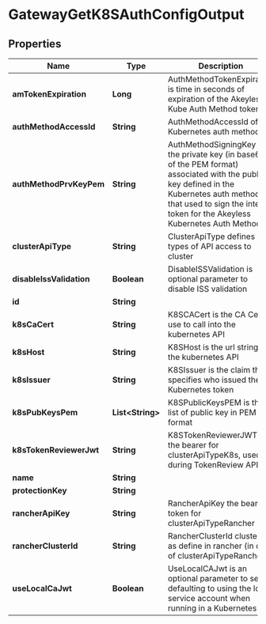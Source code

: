 

# GatewayGetK8SAuthConfigOutput


## Properties

Name | Type | Description | Notes
------------ | ------------- | ------------- | -------------
**amTokenExpiration** | **Long** | AuthMethodTokenExpiration is time in seconds of expiration of the Akeyless Kube Auth Method token |  [optional]
**authMethodAccessId** | **String** | AuthMethodAccessId of the Kubernetes auth method |  [optional]
**authMethodPrvKeyPem** | **String** | AuthMethodSigningKey is the private key (in base64 of the PEM format) associated with the public key defined in the Kubernetes auth method, that used to sign the internal token for the Akeyless Kubernetes Auth Method |  [optional]
**clusterApiType** | **String** | ClusterApiType defines types of API access to cluster |  [optional]
**disableIssValidation** | **Boolean** | DisableISSValidation is optional parameter to disable ISS validation |  [optional]
**id** | **String** |  |  [optional]
**k8sCaCert** | **String** | K8SCACert is the CA Cert to use to call into the kubernetes API |  [optional]
**k8sHost** | **String** | K8SHost is the url string for the kubernetes API |  [optional]
**k8sIssuer** | **String** | K8SIssuer is the claim that specifies who issued the Kubernetes token |  [optional]
**k8sPubKeysPem** | **List&lt;String&gt;** | K8SPublicKeysPEM is the list of public key in PEM format |  [optional]
**k8sTokenReviewerJwt** | **String** | K8STokenReviewerJWT is the bearer for clusterApiTypeK8s, used during TokenReview API call |  [optional]
**name** | **String** |  |  [optional]
**protectionKey** | **String** |  |  [optional]
**rancherApiKey** | **String** | RancherApiKey the bear token for clusterApiTypeRancher |  [optional]
**rancherClusterId** | **String** | RancherClusterId cluster id as define in rancher (in case of clusterApiTypeRancher) |  [optional]
**useLocalCaJwt** | **Boolean** | UseLocalCAJwt is an optional parameter to set defaulting to using the local service account when running in a Kubernetes pod |  [optional]



